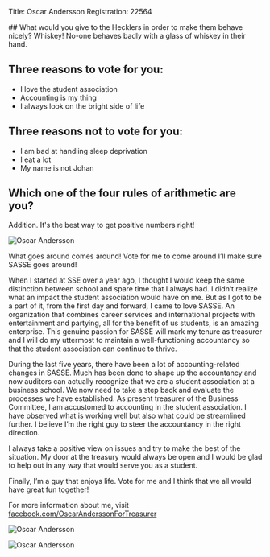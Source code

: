 Title: Oscar Andersson
Registration: 22564

<section class="well" markdown="1">
## What would you give to the Hecklers in order to make them behave nicely?
Whiskey! No-one behaves badly with a glass of whiskey in their hand.

## Three reasons to vote for you:

* I love the student association
* Accounting is my thing
* I always look on the bright side of life

## Three reasons not to vote for you:

* I am bad at handling sleep deprivation
* I eat a lot
* My name is not Johan

## Which one of the four rules of arithmetic are you?
Addition. It's the best way to get positive numbers right!
</section>

![Oscar Andersson][pic-1]

What goes around comes around! Vote for me to come around I’ll make sure SASSE goes around!

When I started at SSE over a year ago, I thought I would keep the same distinction between school  and spare time that I always had. I didn’t realize what an impact the student association would have on me. But as I got to be a part of it, from the first day and forward, I came to love SASSE. An  organization that combines career services and international projects with entertainment and  partying, all for the benefit of us students, is an amazing enterprise. This genuine passion for SASSE will mark my tenure as treasurer and I will do my uttermost to maintain a well-functioning accountancy so that the student association can continue to thrive.

During the last five years, there have been a lot of accounting-related changes in SASSE. Much has  been done to shape up the accountancy and now auditors can actually recognize that we are a student association at a business school. We now need to take a step back and evaluate the processes we have established. As present treasurer of the Business Committee, I am accustomed to accounting in the student association.  I have observed what is working well but also what could be streamlined further. I believe I’m the right guy to steer the accountancy in the right direction.

I always take a positive view on issues and try to make the best of the situation. My door at the treasury would always be open and I would be glad to help out in any way that would serve you as a student.

Finally, I’m a guy that enjoys life. Vote for me and I think that we all would have great fun together!

For more information about me, visit [facebook.com/OscarAnderssonForTreasurer][facebook]

![Oscar Andersson][pic-2]

![Oscar Andersson][pic-3]

[facebook]:  http://www.facebook.com/OscarAnderssonForTreasurer
[pic-1]: /static/images/extra/oscar-andersson-1.jpg
[pic-2]: /static/images/extra/oscar-andersson-2.jpg
[pic-3]: /static/images/extra/oscar-andersson-3.jpg

